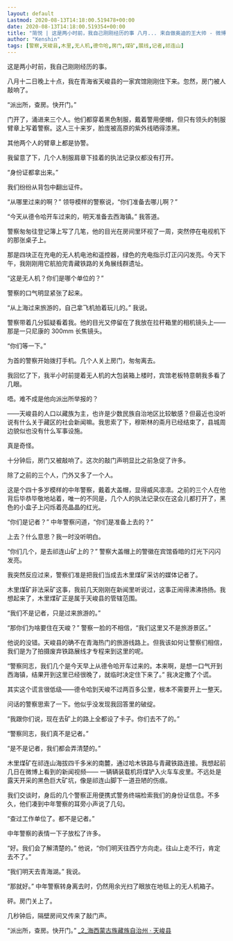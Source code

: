 ```yaml
---
layout: default
Lastmod: 2020-08-13T14:18:00.519478+00:00
date: 2020-08-13T14:18:00.519354+00:00
title: "简悦 | 这是两小时前，我自己刚刚经历的事 八月... 来自做奥迪的王大帅 - 微博"
author: "Kenshin"
tags: [警察,天峻县,木里,无人机,德令哈,房门,煤矿,展线,记者,祁连山]
---
```


这是两小时前，我自己刚刚经历的事。

八月十二日晚上十点，我在青海省天峻县的一家宾馆刚刚住下来。忽然，房门被人敲响了。

“派出所，查房。快开门。”

门开了，涌进来三个人。他们都穿着黑色制服，戴着警用便帽，但只有领头的制服臂章上写着警察。这人三十来岁，脸庞被高原的紫外线晒得漆黑。

其他两个人的臂章上都是协警。

我留意了下，几个人制服肩章下挂着的执法记录仪都没有打开。

“身份证都拿出来。”

我们纷纷从背包中翻出证件。

“从哪里过来的啊？” 领导模样的警察说，“你们准备去哪儿啊？”

“今天从德令哈开车过来的，明天准备去西海镇。” 我答道。

警察匆匆往登记簿上写了几笔，他的目光在房间里环视了一周，突然停在电视机下的那张桌子上。

那是四块正在充电的无人机电池和遥控器，绿色的充电指示灯正闪闪发亮。今天下午，我刚刚用它航拍完青藏铁路的关角展线群遗址。

“这是无人机？你们是哪个单位的？”

警察的口气明显紧张了起来。

“从上海过来旅游的，自己拿飞机拍着玩儿的。” 我说。

警察带着几分狐疑看着我。他的目光又停留在了我放在拉杆箱里的相机镜头上——那是一只尼康的 300mm 长焦镜头。

“你们等一下。”

为首的警察开始拨打手机。几个人关上房门，匆匆离去。

我回忆了下，我半小时前提着无人机的大包装箱上楼时，宾馆老板特意朝我多看了几眼。

唔。难不成是他向派出所举报的？

——天峻县的人口以藏族为主，也许是少数民族自治地区比较敏感？但最近也没听说有什么关于藏区的社会新闻嘛。我思索了下，穆斯林的斋月已经结束了，县城周边貌似也没有什么军事设施。

真是奇怪。

十分钟后，房门又被敲响了。这次的敲门声明显比之前急促了许多。

除了之前的三个人，门外又多了一个人。

这是个四十多岁模样的中年警察，戴着大盖帽，显得威风凛凛。之前的三个人在他背后毕恭毕敬地站着，唯一的不同是，几个人的执法记录仪在这会儿都打开了，黑色的小盒子上闪烁着亮晶晶的红光。

“你们是记者？” 中年警察问道，“你们是准备上去的？”

上去？什么意思？我一时没听明白。

“你们几个，是去祁连山矿上的？” 警察大盖帽上的警徽在宾馆昏暗的灯光下闪闪发亮。

我突然反应过来，警察们准是把我们当成去木里煤矿采访的媒体记者了。

木里煤矿非法采矿这事，我前几天刚刚在新闻里听说过，这事正闹得沸沸扬扬。我想起来了，木里煤矿正是属于天峻县的管辖范围。

“我们不是记者，只是过来旅游的。”

“那你们为啥要住在天峻？” 警察一脸的不相信，“我们这里又不是旅游景区。”

他说的没错。天峻县的确不在青海热门的旅游线路上。但我该如何让警察们相信，我们是为了拍摄废弃铁路展线才专程来到这里的呢。

“警察同志，我们几个是今天早上从德令哈开车过来的。本来啊，是想一口气开到西海镇，结果开到这里已经很晚了，就临时决定住下来了。” 我决定撒了个谎。

其实这个谎言很低级——德令哈到天峻不过两百多公里，根本不需要开上一整天。

问话的警察思索了一下。他似乎没发现我回答里的破绽。

“我跟你们说，现在去矿上的路上全都设了卡子。你们去不了的。”

“警察同志，我们真不是记者。”

“是不是记者，我们都会弄清楚的。”

木里煤矿在祁连山海拔四千多米的南麓，通过哈木铁路与青藏铁路连接。我想起前几日在微博上看到的新闻视频—— 一辆辆装载机将煤铲入火车车皮里。不远处是露天开采的黑色巨大矿坑，像是祁连山脚下一道丑陋的伤痕。

我们交谈时，身后的几个警察正用便携式警务终端检索我们的身份证信息。不多久，他们凑到中年警察的耳旁小声说了几句。

“查过工作单位了。都不是记者。”

中年警察的表情一下子放松了许多。

“好。我们会了解清楚的。” 他说，“你们明天往西宁方向走。往山上走不行，肯定去不了。”

“我们明天去青海湖。” 我说。

“那就好。” 中年警察转身离去时，仍然用余光扫了眼放在地毯上的无人机箱子。

砰。房门关上了。

几秒钟后，隔壁房间又传来了敲门声。

“派出所，查房。快开门。” [_2_海西蒙古族藏族自治州 · 天峻县](http://t.cn/RJhqOzC)

